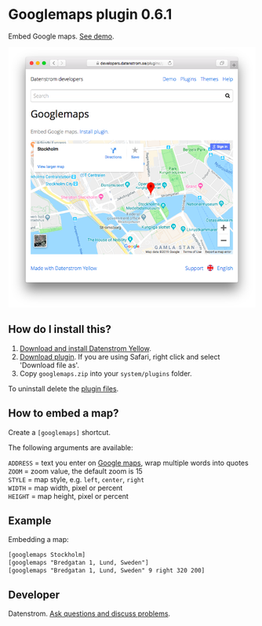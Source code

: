 Googlemaps plugin 0.6.1
=======================
Embed Google maps. [See demo](https://developers.datenstrom.se/plugins/googlemaps).

<p align="center"><img src="googlemaps-screenshot.png?raw=true" alt="Screenshot"></p>

## How do I install this?

1. [Download and install Datenstrom Yellow](https://github.com/datenstrom/yellow/).
2. [Download plugin](https://github.com/datenstrom/yellow-plugins/raw/master/zip/googlemaps.zip). If you are using Safari, right click and select 'Download file as'.
3. Copy `googlemaps.zip` into your `system/plugins` folder.

To uninstall delete the [plugin files](update.ini).

## How to embed a map?

Create a `[googlemaps]` shortcut.

The following arguments are available:

`ADDRESS` = text you enter on [Google maps](https://maps.google.com/), wrap multiple words into quotes  
`ZOOM` = zoom value, the default zoom is 15  
`STYLE` = map style, e.g. `left`, `center`, `right`  
`WIDTH` = map width, pixel or percent  
`HEIGHT` = map height, pixel or percent  

## Example

Embedding a map:

    [googlemaps Stockholm]
    [googlemaps "Bredgatan 1, Lund, Sweden"]
    [googlemaps "Bredgatan 1, Lund, Sweden" 9 right 320 200]

## Developer

Datenstrom. [Ask questions and discuss problems](https://github.com/datenstrom/yellow/issues).
